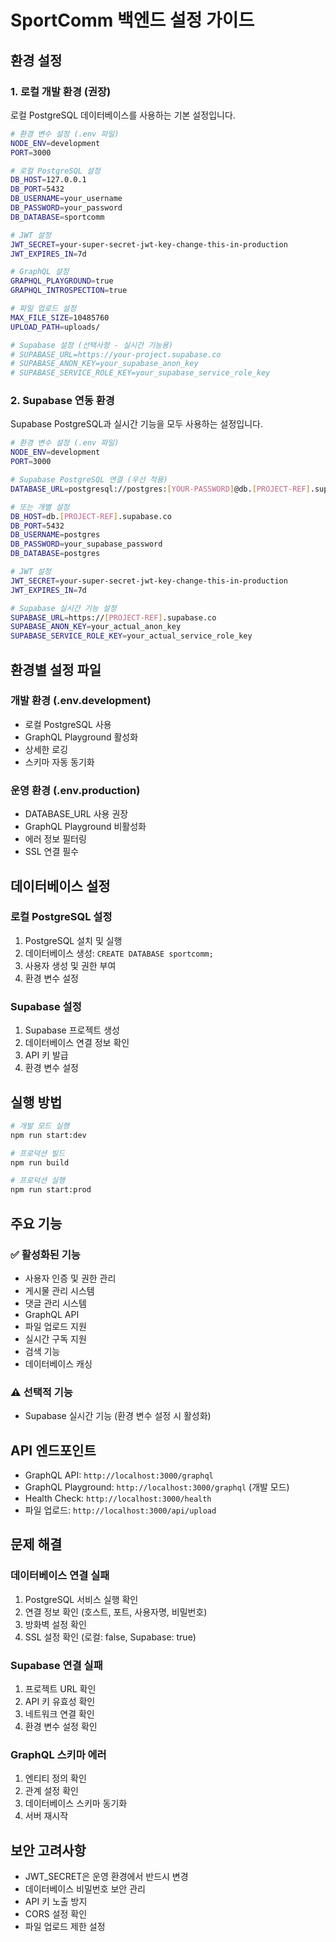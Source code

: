 # SportComm 백엔드 설정 가이드

## 환경 설정

### 1. 로컬 개발 환경 (권장)

로컬 PostgreSQL 데이터베이스를 사용하는 기본 설정입니다.

```bash
# 환경 변수 설정 (.env 파일)
NODE_ENV=development
PORT=3000

# 로컬 PostgreSQL 설정
DB_HOST=127.0.0.1
DB_PORT=5432
DB_USERNAME=your_username
DB_PASSWORD=your_password
DB_DATABASE=sportcomm

# JWT 설정
JWT_SECRET=your-super-secret-jwt-key-change-this-in-production
JWT_EXPIRES_IN=7d

# GraphQL 설정
GRAPHQL_PLAYGROUND=true
GRAPHQL_INTROSPECTION=true

# 파일 업로드 설정
MAX_FILE_SIZE=10485760
UPLOAD_PATH=uploads/

# Supabase 설정 (선택사항 - 실시간 기능용)
# SUPABASE_URL=https://your-project.supabase.co
# SUPABASE_ANON_KEY=your_supabase_anon_key
# SUPABASE_SERVICE_ROLE_KEY=your_supabase_service_role_key
```

### 2. Supabase 연동 환경

Supabase PostgreSQL과 실시간 기능을 모두 사용하는 설정입니다.

```bash
# 환경 변수 설정 (.env 파일)
NODE_ENV=development
PORT=3000

# Supabase PostgreSQL 연결 (우선 적용)
DATABASE_URL=postgresql://postgres:[YOUR-PASSWORD]@db.[PROJECT-REF].supabase.co:5432/postgres

# 또는 개별 설정
DB_HOST=db.[PROJECT-REF].supabase.co
DB_PORT=5432
DB_USERNAME=postgres
DB_PASSWORD=your_supabase_password
DB_DATABASE=postgres

# JWT 설정
JWT_SECRET=your-super-secret-jwt-key-change-this-in-production
JWT_EXPIRES_IN=7d

# Supabase 실시간 기능 설정
SUPABASE_URL=https://[PROJECT-REF].supabase.co
SUPABASE_ANON_KEY=your_actual_anon_key
SUPABASE_SERVICE_ROLE_KEY=your_actual_service_role_key
```

## 환경별 설정 파일

### 개발 환경 (.env.development)

- 로컬 PostgreSQL 사용
- GraphQL Playground 활성화
- 상세한 로깅
- 스키마 자동 동기화

### 운영 환경 (.env.production)

- DATABASE_URL 사용 권장
- GraphQL Playground 비활성화
- 에러 정보 필터링
- SSL 연결 필수

## 데이터베이스 설정

### 로컬 PostgreSQL 설정

1. PostgreSQL 설치 및 실행
2. 데이터베이스 생성: `CREATE DATABASE sportcomm;`
3. 사용자 생성 및 권한 부여
4. 환경 변수 설정

### Supabase 설정

1. Supabase 프로젝트 생성
2. 데이터베이스 연결 정보 확인
3. API 키 발급
4. 환경 변수 설정

## 실행 방법

```bash
# 개발 모드 실행
npm run start:dev

# 프로덕션 빌드
npm run build

# 프로덕션 실행
npm run start:prod
```

## 주요 기능

### ✅ 활성화된 기능

- 사용자 인증 및 권한 관리
- 게시물 관리 시스템
- 댓글 관리 시스템
- GraphQL API
- 파일 업로드 지원
- 실시간 구독 지원
- 검색 기능
- 데이터베이스 캐싱

### ⚠️ 선택적 기능

- Supabase 실시간 기능 (환경 변수 설정 시 활성화)

## API 엔드포인트

- GraphQL API: `http://localhost:3000/graphql`
- GraphQL Playground: `http://localhost:3000/graphql` (개발 모드)
- Health Check: `http://localhost:3000/health`
- 파일 업로드: `http://localhost:3000/api/upload`

## 문제 해결

### 데이터베이스 연결 실패

1. PostgreSQL 서비스 실행 확인
2. 연결 정보 확인 (호스트, 포트, 사용자명, 비밀번호)
3. 방화벽 설정 확인
4. SSL 설정 확인 (로컬: false, Supabase: true)

### Supabase 연결 실패

1. 프로젝트 URL 확인
2. API 키 유효성 확인
3. 네트워크 연결 확인
4. 환경 변수 설정 확인

### GraphQL 스키마 에러

1. 엔티티 정의 확인
2. 관계 설정 확인
3. 데이터베이스 스키마 동기화
4. 서버 재시작

## 보안 고려사항

- JWT_SECRET은 운영 환경에서 반드시 변경
- 데이터베이스 비밀번호 보안 관리
- API 키 노출 방지
- CORS 설정 확인
- 파일 업로드 제한 설정
